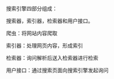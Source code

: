



搜索引擎四部分组成：

搜索器，索引器，检索器和用户接口。

爬虫：将网站内容爬取

索引器：处理网页内容，形成索引

检索器：询问解析后送入检索器进行检索

用户接口：通过搜索页面向搜索引擎发起询问

